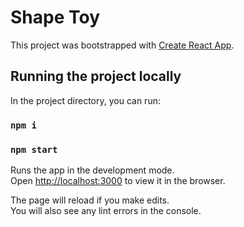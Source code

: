 # Shape Toy

This project was bootstrapped with [Create React App](https://github.com/facebook/create-react-app).

## Running the project locally

In the project directory, you can run:

### `npm i`
### `npm start`

Runs the app in the development mode.\
Open [http://localhost:3000](http://localhost:3000) to view it in the browser.

The page will reload if you make edits.\
You will also see any lint errors in the console.

